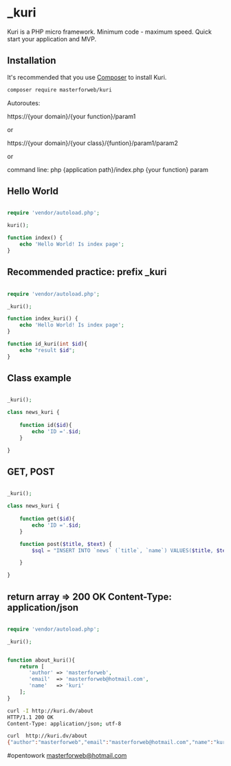 # _kuri

Kuri is a PHP micro framework. Minimum code - maximum speed. Quick start your application and MVP.

## Installation

It's recommended that you use [Composer](https://getcomposer.org/) to install Kuri.

```bash
composer require masterforweb/kuri
```

Autoroutes:

https://{your domain}/{your function}/param1

or

https://{your domain}/{your class}/{funtion}/param1/param2

or

command line:
php {application path}/index.php {your function} param


 
## Hello World

```php

require 'vendor/autoload.php';

kuri();

function index() {
	echo 'Hello World! Is index page';	
}
```


## Recommended practice: prefix _kuri

```php

require 'vendor/autoload.php';

_kuri();

function index_kuri() {
	echo 'Hello World! Is index page';	
}

function id_kuri(int $id){
	echo "result $id";
}

```

## Class example

```php

_kuri();

class news_kuri {
	
	function id($id){
		echo 'ID ='.$id;
	}

}

```


## GET, POST

```php

_kuri();

class news_kuri {
	
	function get($id){
		echo 'ID ='.$id;
	}

	function post($title, $text) {
		$sql = "INSERT INTO `news` (`title`, `name`) VALUES($title, $text);";

	}

}

```


## return array => 200 OK Content-Type: application/json

```php

require 'vendor/autoload.php';

_kuri();


function about_kuri(){
    return [
       'author' => 'masterforweb',
       'email'  => 'masterforweb@hotmail.com',
       'name'   => 'kuri'
    ];
}


```

```bash
curl -I http://kuri.dv/about
HTTP/1.1 200 OK
Content-Type: application/json; utf-8

curl  http://kuri.dv/about 
{"author":"masterforweb","email":"masterforweb@hotmail.com","name":"kuri"}

```


#opentowork masterforweb@hotmail.com 
